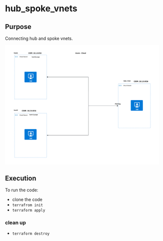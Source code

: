 # hub_spoke_vnets

## Purpose

Connecting hub and spoke vnets.

![alt text](<pics/Untitled picture.png>)

## Execution

To run the code:

- clone the code
- `terrafrom init`
- `terraform apply`

### clean up
- `terraform destroy`